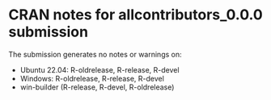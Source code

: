 # CRAN notes for allcontributors_0.0.0 submission

The submission generates no notes or warnings on:

* Ubuntu 22.04: R-oldrelease, R-release, R-devel
* Windows: R-oldrelease, R-release, R-devel
* win-builder (R-release, R-devel, R-oldrelease)
